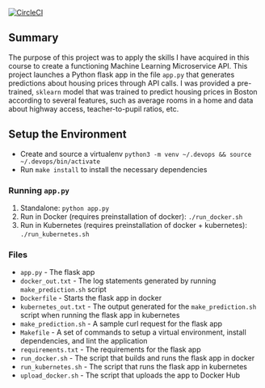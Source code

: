 [![CircleCI](https://circleci.com/gh/dejarc/project-ml-microservice-kubernetes/tree/main.svg?style=svg)](https://circleci.com/gh/dejarc/project-ml-microservice-kubernetes/tree/main)

## Summary

The purpose of this project was to apply the skills I have acquired in this course to create a functioning 
Machine Learning Microservice API.
This project launches a Python flask app in the file `app.py` that generates predictions about housing prices 
through API calls.
I was provided a pre-trained, `sklearn` model that was trained to predict housing prices in Boston according to several 
features, such as average rooms in a home and data about highway access, teacher-to-pupil ratios, etc.
## Setup the Environment

* Create and source a virtualenv ```python3 -m venv ~/.devops && source ~/.devops/bin/activate```
* Run `make install` to install the necessary dependencies

### Running `app.py`

1. Standalone:  `python app.py`
2. Run in Docker (requires preinstallation of docker):  `./run_docker.sh`
3. Run in Kubernetes (requires preinstallation of docker + kubernetes):  `./run_kubernetes.sh`

### Files

* `app.py` - The flask app 
* `docker_out.txt` - The log statements generated by running `make_prediction.sh` script
* `Dockerfile` - Starts the flask app in docker
* `kubernetes_out.txt` - The output generated for the `make_prediction.sh` script when running the flask app in kubernetes
* `make_prediction.sh` - A sample curl request for the flask app
* `Makefile` - A set of commands to setup a virtual environment, install dependencies, and lint the application
* `requirements.txt` - The requirements for the flask app
* `run_docker.sh` - The script that builds and runs the flask app in docker
* `run_kubernetes.sh` - The script that runs the flask app in kubernetes
* `upload_docker.sh` - The script that uploads the app to Docker Hub  
